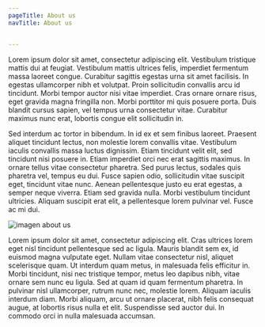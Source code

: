 ```yaml
---
pageTitle: About us 
navTitle: About us


---
```




Lorem ipsum dolor sit amet, consectetur adipiscing elit. Vestibulum tristique mattis dui at feugiat. Vestibulum mattis ultrices felis, imperdiet fermentum massa laoreet congue. Curabitur sagittis egestas urna sit amet facilisis. In egestas ullamcorper nibh et volutpat. Proin sollicitudin convallis arcu id tincidunt. Morbi tempor auctor nisi vitae imperdiet. Cras ornare ornare risus, eget gravida magna fringilla non. Morbi porttitor mi quis posuere porta. Duis blandit cursus sapien, vel tempus urna consectetur vitae. Curabitur maximus nunc erat, lobortis congue elit sollicitudin in.

Sed interdum ac tortor in bibendum. In id ex et sem finibus laoreet. Praesent aliquet tincidunt lectus, non molestie lorem convallis vitae. Vestibulum iaculis convallis massa luctus dignissim. Etiam tincidunt velit elit, sed tincidunt nisi posuere in. Etiam imperdiet orci nec erat sagittis maximus. In ornare tellus vitae consectetur pharetra. Sed purus lectus, sodales quis pharetra vel, tempus eu dui. Fusce sapien odio, sollicitudin vitae suscipit eget, tincidunt vitae nunc. Aenean pellentesque justo eu erat egestas, a semper neque viverra. Etiam sed gravida nulla. Morbi vestibulum tincidunt ultricies. Aliquam suscipit erat elit, a pellentesque lorem pulvinar vel. Fusce ac mi dui.

![imagen about us](/img/aboutUs.jpg#thumb)

Lorem ipsum dolor sit amet, consectetur adipiscing elit. Cras ultrices lorem eget nisl tincidunt pellentesque sed ac ligula. Mauris blandit sem ex, id euismod magna vulputate eget. Nullam vitae consectetur nisl, aliquet scelerisque quam. Ut interdum quam metus, in malesuada felis efficitur in. Morbi tincidunt, nisi nec tristique tempor, metus leo dapibus nibh, vitae ornare sem nunc eu ligula. Sed at quam id quam fermentum pharetra. In pulvinar nisl ullamcorper, rutrum nunc nec, molestie lorem. Aliquam iaculis interdum diam. Morbi aliquam, arcu ut ornare placerat, nibh felis consequat augue, at lobortis risus nulla et elit. Suspendisse sed auctor dui. In commodo orci in nulla malesuada accumsan.

